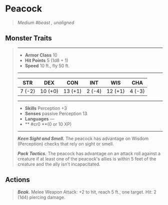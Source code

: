 # Peacock
>*Medium #beast , unaligned*
## Monster Traits
>___
>- **Armor Class** 10
>- **Hit Points** 5 (1d8 + 1)
>- **Speed** 10 ft., fly 50 ft.
>___
>|STR|DEX|CON|INT|WIS|CHA|
>|:---:|:---:|:---:|:---:|:---:|:---:|
>|7 (-2)|10 (+0)|13 (+1)|2 (-4)|12 (+1)|4 (-3)|
>___
>- **Skills** Perception +3
>- **Senses** passive Perception 13
>- **Languages** —
>- ** #cr0 **(0 or 10 XP)
>___
>***Keen Sight and Smell.*** The peacock has advantage on Wisdom (Perception) checks that rely on sight or smell.  
>
>***Pack Tactics.*** The peacock has advantage on an attack roll against a creature if at least one of the peacock's allies is within 5 feet of the creature and the ally isn't incapacitated.  
>
## Actions
>***Beak.*** Melee Weapon Attack: +2 to hit, reach 5 ft., one target. Hit: 2 (1d4) piercing damage.